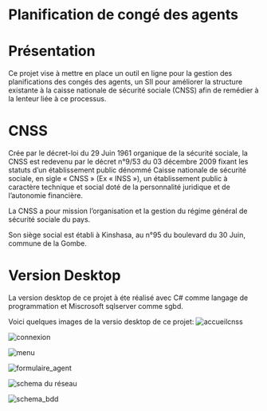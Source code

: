 # Planification de congé des agents

# Présentation

Ce projet vise à mettre en place un outil en ligne pour la gestion des planifications des congés des agents, un SII pour améliorer la structure existante à la caisse nationale de sécurité sociale (CNSS) afin de remédier à la lenteur liée à ce processus.

# CNSS

Crée par le décret-loi du 29 Juin 1961 organique de la sécurité sociale, la CNSS est redevenu par le décret n°9/53 du 03 décembre 2009 fixant les statuts d’un établissement public dénommé Caisse nationale de sécurité sociale, en sigle « CNSS » (Ex « INSS »), un établissement public à caractère technique et social doté de la personnalité juridique et de l’autonomie financière.

La CNSS a pour mission l’organisation et la gestion du régime général de sécurité sociale du pays.

Son siège social est établi à Kinshasa, au n°95 du boulevard du 30 Juin, commune de la Gombe.

# Version Desktop

La version desktop de ce projet à éte réalisé avec C# comme langage de programmation et Miscrosoft sqlserver comme sgbd.

Voici quelques images de la versio desktop de ce projet:
![accueilcnss](https://user-images.githubusercontent.com/113427901/233410732-30110cac-a12e-452f-847c-2eb1ef9b7c8e.png)

![connexion](https://user-images.githubusercontent.com/113427901/233410744-d4dd5c17-dce7-4cd8-a843-944ec371fabb.png)

![menu](https://user-images.githubusercontent.com/113427901/233410754-2052b07d-ae78-41eb-86c8-93b508f67f63.png)

![formulaire_agent](https://user-images.githubusercontent.com/113427901/233410750-e74181db-72c3-4ca7-a0a2-6a8488cf2552.png)

![schema du réseau](https://user-images.githubusercontent.com/113427901/233410762-9bc4faf2-b986-45d5-b0be-827f5d3f3ff4.PNG)

![schema_bdd](https://user-images.githubusercontent.com/113427901/233410767-8eb16cf3-8a13-4ea4-a77a-e560d93193a3.png)
